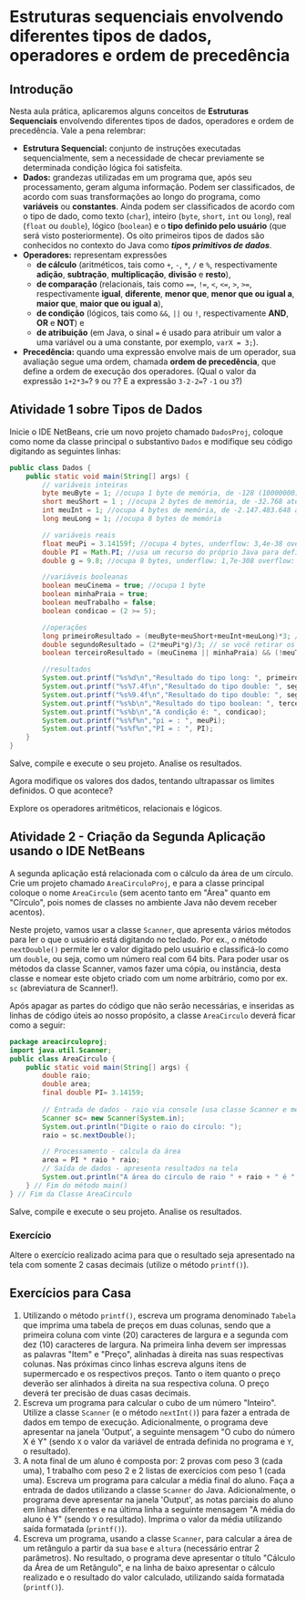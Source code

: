 # Estruturas sequenciais envolvendo diferentes tipos de dados, operadores e ordem de precedência

## Introdução
Nesta aula prática, aplicaremos alguns conceitos de **Estruturas Sequenciais** envolvendo diferentes tipos de dados, operadores e ordem de precedência. Vale a pena relembrar:
- **Estrutura Sequencial:** conjunto de instruções executadas sequencialmente, sem a necessidade de checar previamente se determinada condição lógica foi satisfeita.
- **Dados:** grandezas utilizadas em um programa que, após seu processamento, geram alguma informação. Podem ser classificados, de acordo com suas transformações ao longo do programa, como **variáveis** ou **constantes**. Ainda podem ser classificados de acordo com o tipo de dado,
como texto (`char`), inteiro (`byte`, `short`, `int` ou `long`), real (`float` ou `double`), lógico (`boolean`) e o **tipo definido pelo usuário** (que será visto posteriormente). Os oito primeiros tipos de dados são conhecidos no contexto do Java como **_tipos primitivos de dados_**.
- **Operadores:** representam expressões
    - **de cálculo** (aritméticos, tais como `+`, `-`, `*`, `/` e `%`, respectivamente **adição**, **subtração**, **multiplicação**, **divisão** e **resto**), 
    - **de comparação** (relacionais, tais como `==`, `!=`, `<`, `<=`, `>`, `>=`, respectivamente **igual**, **diferente**, **menor que**, **menor que ou igual a**, **maior que**, **maior que ou igual a**), 
    - **de condição** (lógicos, tais como `&&`, `||` ou `!`, respectivamente **AND**, **OR** e **NOT**) e
    - **de atribuição** (em Java, o sinal `=` é usado para atribuir um valor a uma variável ou a uma constante, por exemplo, `varX = 3;`).
- **Precedência:** quando uma expressão envolve mais de um operador, sua avaliação segue uma ordem, chamada **ordem de precedência**, que define a ordem de execução dos operadores. (Qual o valor da expressão `1+2*3=`? `9` ou `7`? E a expressão `3-2-2=`? `-1` ou `3`?) 

## Atividade 1 sobre Tipos de Dados
Inicie o IDE NetBeans, crie um novo projeto chamado `DadosProj`, coloque como nome da classe principal o substantivo `Dados` e modifique seu código digitando as seguintes linhas: 
```java
public class Dados {
    public static void main(String[] args) {
        // variáveis inteiras
        byte meuByte = 1; //ocupa 1 byte de memória, de -128 (10000000) até 127 (01111111) em compl. de 2
        short meuShort = 1 ; //ocupa 2 bytes de memória, de -32.768 até 32.767
        int meuInt = 1; //ocupa 4 bytes de memória, de -2.147.483.648 até 2.147.483.647
        long meuLong = 1; //ocupa 8 bytes de memória

        // variáveis reais
        float meuPi = 3.14159f; //ocupa 4 bytes, underflow: 3,4e-38 overflow: 3,4e+38
        double PI = Math.PI; //usa um recurso do próprio Java para definir o valor de PI
        double g = 9.8; //ocupa 8 bytes, underflow: 1,7e-308 overflow: 1,7e+308

        //variáveis booleanas
        boolean meuCinema = true; //ocupa 1 byte
        boolean minhaPraia = true;
        boolean meuTrabalho = false;
        boolean condicao = (2 >= 5);

        //operações
        long primeiroResultado = (meuByte+meuShort+meuInt+meuLong)*3; //se você retirar os parênteses, o que acontece ?
        double segundoResultado = (2*meuPi*g)/3; // se você retirar os parênteses, o que acontece ?
        boolean terceiroResultado = (meuCinema || minhaPraia) && (!meuTrabalho);

        //resultados
        System.out.printf("%s%d\n","Resultado do tipo long: ", primeiroResultado);
        System.out.printf("%s%7.4f\n","Resultado do tipo double: ", segundoResultado);
        System.out.printf("%s%9.4f\n","Resultado do tipo double: ", segundoResultado);
        System.out.printf("%s%b\n","Resultado do tipo boolean: ", terceiroResultado);
        System.out.printf("%s%b\n","A condição é: ", condicao);
        System.out.printf("%s%f%n","pi = : ", meuPi);
        System.out.printf("%s%f%n","PI = : ", PI);
    }
}
```
Salve, compile e execute o seu projeto. Analise os resultados.

Agora modifique os valores dos dados, tentando ultrapassar os limites definidos. O que acontece? 

Explore os operadores aritméticos, relacionais e lógicos. 

## Atividade 2 - Criação da Segunda Aplicação usando o IDE NetBeans
A segunda aplicação está relacionada com o cálculo da área de um círculo. Crie um projeto chamado `AreaCirculoProj`, e para a classe principal coloque o nome `AreaCirculo` (sem acento tanto em "Área" quanto em "Círculo", pois nomes de classes no ambiente Java não devem receber acentos).

Neste projeto, vamos usar a classe `Scanner`, que apresenta vários métodos para ler o que o usuário está digitando no teclado. Por ex., o método `nextDouble()` permite ler o valor digitado pelo usuário e classificá-lo
como um `double`, ou seja, como um número real com 64 bits. Para poder usar os métodos da classe Scanner, vamos fazer uma cópia, ou instância, desta classe e nomear este objeto criado com um nome arbitrário, como por
ex. `sc` (abreviatura de Scanner!). 

Após apagar as partes do código que não serão necessárias, e inseridas as linhas de código úteis ao nosso propósito, a classe `AreaCirculo` deverá ficar como a seguir: 
```java
package areacirculoproj;
import java.util.Scanner;
public class AreaCirculo {
    public static void main(String[] args) {
        double raio;
        double area;
        final double PI= 3.14159;
 
        // Entrada de dados - raio via console (usa classe Scanner e método nextDouble())
        Scanner sc= new Scanner(System.in);
        System.out.println("Digite o raio do círculo: ");
        raio = sc.nextDouble();

        // Processamento - calcula da área
        area = PI * raio * raio;
        // Saída de dados - apresenta resultados na tela
        System.out.println("A área do círculo de raio " + raio + " é " + area);
    } // Fim do método main()
} // Fim da Classe AreaCirculo
```

Salve, compile e execute o seu projeto. Analise os resultados.

### Exercício

Altere o exercício realizado acima para que o resultado seja apresentado na tela com somente 2 casas decimais (utilize o método `printf()`).

## Exercícios para Casa
1. Utilizando o método `printf()`, escreva um programa denominado `Tabela` que imprima uma tabela de preços em duas colunas, sendo que a primeira coluna com vinte (20) caracteres de largura e a segunda com dez (10) caracteres de largura. Na primeira linha devem ser impressas as palavras "Item" e "Preço", alinhadas à direita nas suas respectivas colunas. Nas próximas cinco linhas escreva alguns itens de supermercado e os respectivos preços. Tanto o item quanto o preço deverão ser alinhados à direita na sua respectiva coluna. O preço deverá ter precisão de duas casas decimais.
1. Escreva um programa para calcular o cubo de um número "Inteiro". Utilize a classe `Scanner` (e o método `nextInt()`) para fazer a entrada de dados em tempo de execução. Adicionalmente, o programa deve apresentar na janela 'Output', a seguinte mensagem "O cubo do número X é Y" (sendo `X` o valor da variável de entrada definida no programa e `Y`, o resultado).
1. A nota final de um aluno é composta por: 2 provas com peso 3 (cada uma), 1 trabalho com peso 2 e 2 listas de exercícios com peso 1 (cada uma). Escreva um programa para calcular a média final do aluno. Faça a entrada de dados utilizando a classe `Scanner` do Java. Adicionalmente, o programa deve apresentar na janela 'Output', as notas parciais do aluno em linhas diferentes e na última linha a seguinte mensagem "A média do aluno é Y" (sendo `Y` o resultado). Imprima o valor da média utilizando saída formatada (`printf()`).
1. Escreva um programa, usando a classe `Scanner`, para calcular a área de um retângulo a partir da sua `base` e `altura` (necessário entrar 2 parâmetros). No resultado, o programa deve apresentar o título "Cálculo da Área de um Retângulo", e na linha de baixo apresentar o cálculo realizado e o resultado do valor calculado, utilizando saída formatada (`printf()`). 
